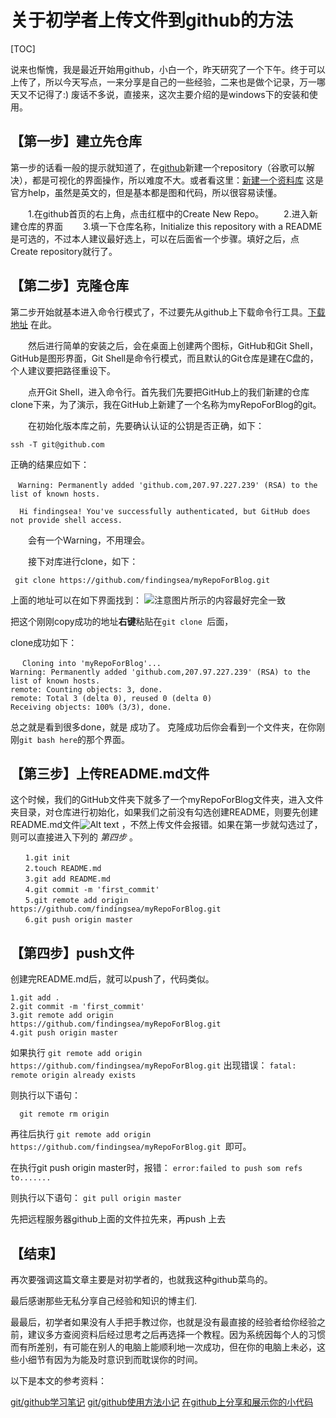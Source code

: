 # 关于初学者上传文件到github的方法

[TOC]

说来也惭愧，我是最近开始用github，小白一个，昨天研究了一个下午。终于可以上传了，所以今天写点，一来分享是自己的一些经验，二来也是做个记录，万一哪天又不记得了:)
废话不多说，直接来，这次主要介绍的是windows下的安装和使用。

## 【第一步】建立先仓库
第一步的话看一般的提示就知道了，在[github](https://github.com)新建一个repository（谷歌可以解决），都是可视化的界面操作，所以难度不大。或者看这里：[新建一个资料库](https://help.github.com/articles/create-a-repo) 这是官方help，虽然是英文的，但是基本都是图和代码，所以很容易读懂。

　　1.在github首页的右上角，点击红框中的Create New Repo。
　　2.进入新建仓库的界面
　　3.填一下仓库名称，Initialize this repository with a README是可选的，不过本人建议最好选上，可以在后面省一个步骤。填好之后，点Create repository就行了。
## 【第二步】克隆仓库
第二步开始就基本进入命令行模式了，不过要先从github上下载命令行工具。[下载地址](http://windows.github.com/) 在此。

　　然后进行简单的安装之后，会在桌面上创建两个图标，GitHub和Git Shell，GitHub是图形界面，Git Shell是命令行模式，而且默认的Git仓库是建在C盘的，个人建议要把路径重设下。

　　点开Git Shell，进入命令行。首先我们先要把GitHub上的我们新建的仓库clone下来，为了演示，我在GitHub上新建了一个名称为myRepoForBlog的git。

　　在初始化版本库之前，先要确认认证的公钥是否正确，如下：
                      
    ssh -T git@github.com
正确的结果应如下：

    　Warning: Permanently added 'github.com,207.97.227.239' (RSA) to the list of known hosts.

      Hi findingsea! You've successfully authenticated, but GitHub does not provide shell access.

　　会有一个Warning，不用理会。

　　接下对库进行clone，如下：
     
     git clone https://github.com/findingsea/myRepoForBlog.git

上面的地址可以在如下界面找到：
![注意图片所示的内容最好完全一致](/img/trimeteach.jpg)

把这个刚刚copy成功的地址**右键**粘贴在`git clone `后面，

clone成功如下：

     　Cloning into 'myRepoForBlog'...
    Warning: Permanently added 'github.com,207.97.227.239' (RSA) to the list of known hosts.
    remote: Counting objects: 3, done.
    remote: Total 3 (delta 0), reused 0 (delta 0)
    Receiving objects: 100% (3/3), done.

总之就是看到很多done，就是 成功了。
克隆成功后你会看到一个文件夹，在你刚刚`git bash here`的那个界面。

## 【第三步】上传README.md文件

这个时候，我们的GitHub文件夹下就多了一个myRepoForBlog文件夹，进入文件夹目录，对仓库进行初始化，如果我们之前没有勾选创建README，则要先创建README.md文件![Alt text](https://pic002.cnblogs.com/images/2012/162517/2012082717042735.png)
，不然上传文件会报错。如果在第一步就勾选过了，则可以直接进入下列的 *第四步* 。

    　　1.git init
    　　2.touch README.md
    　　3.git add README.md
    　　4.git commit -m 'first_commit'
    　　5.git remote add origin https://github.com/findingsea/myRepoForBlog.git
    　　6.git push origin master

## 【第四步】push文件
创建完README.md后，就可以push了，代码类似。

    1.git add .
    2.git commit -m 'first_commit'
    3.git remote add origin https://github.com/findingsea/myRepoForBlog.git
    4.git push origin master

如果执行
`git remote add origin https://github.com/findingsea/myRepoForBlog.git`
出现错误：
`fatal: remote origin already exists`

则执行以下语句：

      git remote rm origin
再往后执行
`git remote add origin https://github.com/findingsea/myRepoForBlog.git `即可。

在执行git push origin master时，报错：
`error:failed to push som refs to.......`

则执行以下语句：
`git pull origin master`

先把远程服务器github上面的文件拉先来，再push 上去

## 【结束】
再次要强调这篇文章主要是对初学者的，也就我这种github菜鸟的。

最后感谢那些无私分享自己经验和知识的博主们.

最最后，初学者如果没有人手把手教过你，也就是没有最直接的经验者给你经验之前，建议多方查阅资料后经过思考之后再选择一个教程。因为系统因每个人的习惯而有所差别，有可能在别人的电脑上能顺利地一次成功，但在你的电脑上未必，这些小细节有因为为能及时意识到而耽误你的时间。

以下是本文的参考资料：

[git/github学习笔记](http://www.cnblogs.com/fnng/archive/2011/08/25/2153807.html)
[git/github使用方法小记](http://artori.us/git-github-usage/)
[在github上分享和展示你的小代码](https://serholiu.com/github-share-code)
